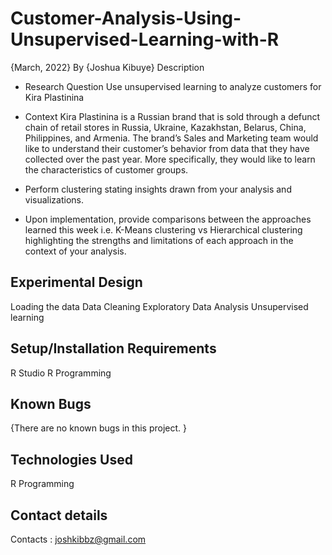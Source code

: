 # Customer-Analysis-Using-Unsupervised-Learning-with-R

{March, 2022}
By {Joshua Kibuye}
Description
  * Research Question
Use unsupervised learning to analyze customers for Kira Plastinina

 * Context
Kira Plastinina is a Russian brand that is sold through a defunct chain of retail stores in Russia, Ukraine, Kazakhstan, Belarus, China, Philippines, and Armenia. The brand’s Sales and Marketing team would like to understand their customer’s behavior from data that they have collected over the past year. More specifically, they would like to learn the characteristics of customer groups.

  * Perform clustering stating insights drawn from your analysis and visualizations.
  * Upon implementation, provide comparisons between the approaches learned this week i.e. K-Means clustering vs Hierarchical clustering highlighting the strengths and limitations of each approach in the context of your analysis. 

## Experimental Design
Loading the data
Data Cleaning
Exploratory Data Analysis
Unsupervised learning
## Setup/Installation Requirements
R Studio
R Programming 

## Known Bugs
{There are no known bugs in this project. }

## Technologies Used
R Programming

## Contact details
Contacts : joshkibbz@gmail.com
